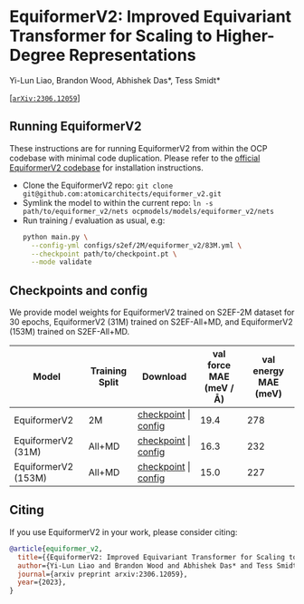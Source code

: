 # EquiformerV2: Improved Equivariant Transformer for Scaling to Higher-Degree Representations

Yi-Lun Liao, Brandon Wood, Abhishek Das*, Tess Smidt*

[[`arXiv:2306.12059`](https://arxiv.org/abs/2306.12059)]

## Running EquiformerV2

These instructions are for running EquiformerV2 from within the OCP codebase with minimal code duplication.
Please refer to the [official EquiformerV2 codebase](https://github.com/atomicarchitects/equiformer_v2)
for installation instructions.

* Clone the EquiformerV2 repo: `git clone git@github.com:atomicarchitects/equiformer_v2.git`
* Symlink the model to within the current repo: `ln -s path/to/equiformer_v2/nets ocpmodels/models/equiformer_v2/nets`
* Run training / evaluation as usual, e.g:
  ```bash
  python main.py \
    --config-yml configs/s2ef/2M/equiformer_v2/83M.yml \
    --checkpoint path/to/checkpoint.pt \
    --mode validate
  ```

## Checkpoints and config

We provide model weights for EquiformerV2 trained on S2EF-2M dataset for 30 epochs,
EquiformerV2 (31M) trained on S2EF-All+MD, and EquiformerV2 (153M) trained on S2EF-All+MD.

|Model	|Training Split	|Download	|val force MAE (meV / Å) |val energy MAE (meV) |
|---	|---	|---	|---	|---	|
|EquiformerV2	|2M	|[checkpoint](https://dl.fbaipublicfiles.com/opencatalystproject/models/2023_06/oc20/s2ef/eq2_83M_2M.pt) \| [config](https://github.com/Open-Catalyst-Project/ocp/blob/main/configs/s2ef/2M/equiformer_v2/83M.yml)	|19.4 | 278 |
|EquiformerV2 (31M)|All+MD |[checkpoint](https://dl.fbaipublicfiles.com/opencatalystproject/models/2023_06/oc20/s2ef/eq2_31M_ec4_allmd.pt) \| [config](https://github.com/Open-Catalyst-Project/ocp/blob/main/configs/s2ef/all/equiformer_v2/31M.yml) |16.3 | 232 |
|EquiformerV2 (153M) |All+MD | [checkpoint](https://dl.fbaipublicfiles.com/opencatalystproject/models/2023_06/oc20/s2ef/eq2_153M_ec4_allmd.pt) \| [config](https://github.com/Open-Catalyst-Project/ocp/blob/main/configs/s2ef/all/equiformer_v2/153M.yml) |15.0 | 227 |

## Citing

If you use EquiformerV2 in your work, please consider citing:

```bibtex
@article{equiformer_v2,
  title={{EquiformerV2: Improved Equivariant Transformer for Scaling to Higher-Degree Representations}},
  author={Yi-Lun Liao and Brandon Wood and Abhishek Das* and Tess Smidt*},
  journal={arxiv preprint arxiv:2306.12059},
  year={2023},
}
```

